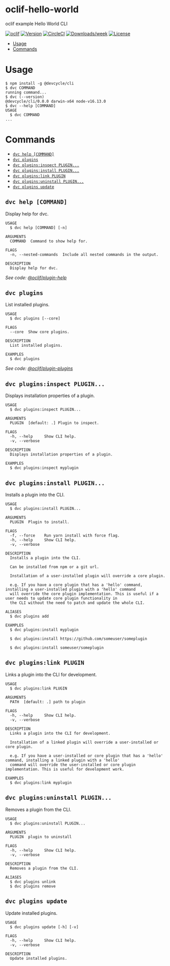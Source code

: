 oclif-hello-world
=================

oclif example Hello World CLI

[![oclif](https://img.shields.io/badge/cli-oclif-brightgreen.svg)](https://oclif.io)
[![Version](https://img.shields.io/npm/v/oclif-hello-world.svg)](https://npmjs.org/package/oclif-hello-world)
[![CircleCI](https://circleci.com/gh/oclif/hello-world/tree/main.svg?style=shield)](https://circleci.com/gh/oclif/hello-world/tree/main)
[![Downloads/week](https://img.shields.io/npm/dw/oclif-hello-world.svg)](https://npmjs.org/package/oclif-hello-world)
[![License](https://img.shields.io/npm/l/oclif-hello-world.svg)](https://github.com/oclif/hello-world/blob/main/package.json)

<!-- toc -->
* [Usage](#usage)
* [Commands](#commands)
<!-- tocstop -->
# Usage
<!-- usage -->
```sh-session
$ npm install -g @devcycle/cli
$ dvc COMMAND
running command...
$ dvc (--version)
@devcycle/cli/0.0.0 darwin-x64 node-v16.13.0
$ dvc --help [COMMAND]
USAGE
  $ dvc COMMAND
...
```
<!-- usagestop -->
# Commands
<!-- commands -->
* [`dvc help [COMMAND]`](#dvc-help-command)
* [`dvc plugins`](#dvc-plugins)
* [`dvc plugins:inspect PLUGIN...`](#dvc-pluginsinspect-plugin)
* [`dvc plugins:install PLUGIN...`](#dvc-pluginsinstall-plugin)
* [`dvc plugins:link PLUGIN`](#dvc-pluginslink-plugin)
* [`dvc plugins:uninstall PLUGIN...`](#dvc-pluginsuninstall-plugin)
* [`dvc plugins update`](#dvc-plugins-update)

## `dvc help [COMMAND]`

Display help for dvc.

```
USAGE
  $ dvc help [COMMAND] [-n]

ARGUMENTS
  COMMAND  Command to show help for.

FLAGS
  -n, --nested-commands  Include all nested commands in the output.

DESCRIPTION
  Display help for dvc.
```

_See code: [@oclif/plugin-help](https://github.com/oclif/plugin-help/blob/v5.1.10/src/commands/help.ts)_

## `dvc plugins`

List installed plugins.

```
USAGE
  $ dvc plugins [--core]

FLAGS
  --core  Show core plugins.

DESCRIPTION
  List installed plugins.

EXAMPLES
  $ dvc plugins
```

_See code: [@oclif/plugin-plugins](https://github.com/oclif/plugin-plugins/blob/v2.0.11/src/commands/plugins/index.ts)_

## `dvc plugins:inspect PLUGIN...`

Displays installation properties of a plugin.

```
USAGE
  $ dvc plugins:inspect PLUGIN...

ARGUMENTS
  PLUGIN  [default: .] Plugin to inspect.

FLAGS
  -h, --help     Show CLI help.
  -v, --verbose

DESCRIPTION
  Displays installation properties of a plugin.

EXAMPLES
  $ dvc plugins:inspect myplugin
```

## `dvc plugins:install PLUGIN...`

Installs a plugin into the CLI.

```
USAGE
  $ dvc plugins:install PLUGIN...

ARGUMENTS
  PLUGIN  Plugin to install.

FLAGS
  -f, --force    Run yarn install with force flag.
  -h, --help     Show CLI help.
  -v, --verbose

DESCRIPTION
  Installs a plugin into the CLI.

  Can be installed from npm or a git url.

  Installation of a user-installed plugin will override a core plugin.

  e.g. If you have a core plugin that has a 'hello' command, installing a user-installed plugin with a 'hello' command
  will override the core plugin implementation. This is useful if a user needs to update core plugin functionality in
  the CLI without the need to patch and update the whole CLI.

ALIASES
  $ dvc plugins add

EXAMPLES
  $ dvc plugins:install myplugin 

  $ dvc plugins:install https://github.com/someuser/someplugin

  $ dvc plugins:install someuser/someplugin
```

## `dvc plugins:link PLUGIN`

Links a plugin into the CLI for development.

```
USAGE
  $ dvc plugins:link PLUGIN

ARGUMENTS
  PATH  [default: .] path to plugin

FLAGS
  -h, --help     Show CLI help.
  -v, --verbose

DESCRIPTION
  Links a plugin into the CLI for development.

  Installation of a linked plugin will override a user-installed or core plugin.

  e.g. If you have a user-installed or core plugin that has a 'hello' command, installing a linked plugin with a 'hello'
  command will override the user-installed or core plugin implementation. This is useful for development work.

EXAMPLES
  $ dvc plugins:link myplugin
```

## `dvc plugins:uninstall PLUGIN...`

Removes a plugin from the CLI.

```
USAGE
  $ dvc plugins:uninstall PLUGIN...

ARGUMENTS
  PLUGIN  plugin to uninstall

FLAGS
  -h, --help     Show CLI help.
  -v, --verbose

DESCRIPTION
  Removes a plugin from the CLI.

ALIASES
  $ dvc plugins unlink
  $ dvc plugins remove
```

## `dvc plugins update`

Update installed plugins.

```
USAGE
  $ dvc plugins update [-h] [-v]

FLAGS
  -h, --help     Show CLI help.
  -v, --verbose

DESCRIPTION
  Update installed plugins.
```
<!-- commandsstop -->
